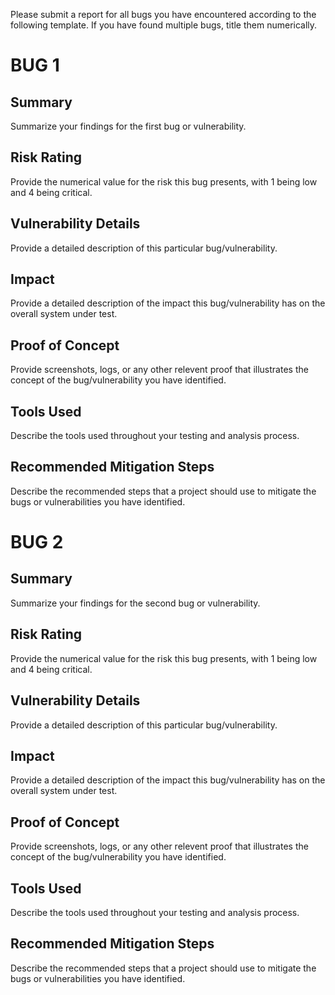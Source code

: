 Please submit a report for all bugs you have encountered according to the following template. If you have found multiple bugs, title them numerically. 

# BUG 1
## Summary
Summarize your findings for the first bug or vulnerability. 

## Risk Rating
Provide the numerical value for the risk this bug presents, with 1 being low and 4 being critical.
## Vulnerability Details
Provide a detailed description of this particular bug/vulnerability.
## Impact
Provide a detailed description of the impact this bug/vulnerability has on the overall system under test.
## Proof of Concept
Provide screenshots, logs, or any other relevent proof that illustrates the concept of the bug/vulnerability you have identified.
## Tools Used
Describe the tools used throughout your testing and analysis process.
## Recommended Mitigation Steps
Describe the recommended steps that a project should use to mitigate the bugs or vulnerabilities you have identified.



# BUG 2
## Summary
Summarize your findings for the second bug or vulnerability. 

## Risk Rating
Provide the numerical value for the risk this bug presents, with 1 being low and 4 being critical.
## Vulnerability Details
Provide a detailed description of this particular bug/vulnerability.
## Impact
Provide a detailed description of the impact this bug/vulnerability has on the overall system under test.
## Proof of Concept
Provide screenshots, logs, or any other relevent proof that illustrates the concept of the bug/vulnerability you have identified.
## Tools Used
Describe the tools used throughout your testing and analysis process.
## Recommended Mitigation Steps
Describe the recommended steps that a project should use to mitigate the bugs or vulnerabilities you have identified.